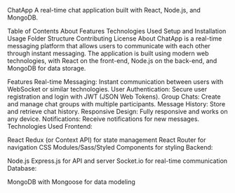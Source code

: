 ChatApp
A real-time chat application built with React, Node.js, and MongoDB.

Table of Contents
About
Features
Technologies Used
Setup and Installation
Usage
Folder Structure
Contributing
License
About
ChatApp is a real-time messaging platform that allows users to communicate with each other through instant messaging. The application is built using modern web technologies, with React on the front-end, Node.js on the back-end, and MongoDB for data storage.

Features
Real-time Messaging: Instant communication between users with WebSocket or similar technologies.
User Authentication: Secure user registration and login with JWT (JSON Web Tokens).
Group Chats: Create and manage chat groups with multiple participants.
Message History: Store and retrieve chat history.
Responsive Design: Fully responsive and works on any device.
Notifications: Receive notifications for new messages.
Technologies Used
Frontend:

React
Redux (or Context API) for state management
React Router for navigation
CSS Modules/Sass/Styled Components for styling
Backend:

Node.js
Express.js for API and server
Socket.io for real-time communication
Database:

MongoDB with Mongoose for data modeling
